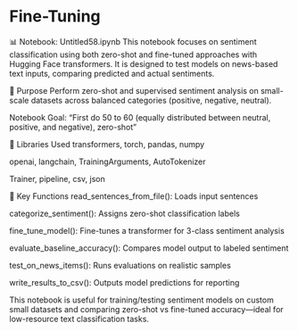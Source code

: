 # Fine-Tuning
📊 Notebook: Untitled58.ipynb
This notebook focuses on sentiment classification using both zero-shot and fine-tuned approaches with Hugging Face transformers. It is designed to test models on news-based text inputs, comparing predicted and actual sentiments.

🎯 Purpose
Perform zero-shot and supervised sentiment analysis on small-scale datasets across balanced categories (positive, negative, neutral).

Notebook Goal: “First do 50 to 60 (equally distributed between neutral, positive, and negative), zero-shot”

🔧 Libraries Used
transformers, torch, pandas, numpy

openai, langchain, TrainingArguments, AutoTokenizer

Trainer, pipeline, csv, json

🧠 Key Functions
read_sentences_from_file(): Loads input sentences

categorize_sentiment(): Assigns zero-shot classification labels

fine_tune_model(): Fine-tunes a transformer for 3-class sentiment analysis

evaluate_baseline_accuracy(): Compares model output to labeled sentiment

test_on_news_items(): Runs evaluations on realistic samples

write_results_to_csv(): Outputs model predictions for reporting

This notebook is useful for training/testing sentiment models on custom small datasets and comparing zero-shot vs fine-tuned accuracy—ideal for low-resource text classification tasks.
